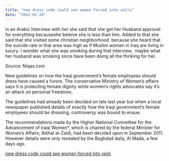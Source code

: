 ```yaml
---
title: "new dress code could see women forced into veils"
date: "2012-01-26"
---
```


in an Arabic Interview with her she said that she get her Husband approval for everything becauseshe beleive she is less than him. Added to that she said that she visited some christian neighborhood  because she heard that the suicide rate in that area was high as if Muslim women in Iraq are living in luxury. I wonder what she was smoking during that interview,  maybe what her husband was smoking since have been doing all the thinking for her.

Source: Niqas.com

New guidelines on how the Iraqi government’s female employees should dress have caused a furore. The conservative Ministry of Women’s affairs says it is protecting female dignity while women’s rights advocates say it’s an attack on personal freedoms.

The guidelines had already been decided on late last year but when a local newspaper published details of exactly how the Iraqi government’s female employees should be dressing, controversy was bound to ensue.

The recommendations made by the Higher National Committee for the Advancement of Iraqi Women\*, which is chaired by the federal Minister for Women’s Affairs, Ibtihal al-Zaidi, had been decided upon in September 2011. However details were only revealed by the Baghdad daily, Al Mada, a few days ago.

  
[new dress code could see women forced into veils](https://www.niqash.org/articles/?id=2981)
